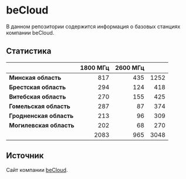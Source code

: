 # beCloud
В данном репозитории содержится информация о базовых станциях компании beCloud.

## Статистика
&nbsp; | 1800 МГц | 2600 МГц | &nbsp;
:--- | ---: | ---: | ---:
**Минская область** | 817 | 435 | 1252
**Брестская область** | 294 | 124 | 418
**Витебская область** | 270 | 155 | 425
**Гомельская область** | 287 | 87 | 374
**Гродненская область** | 213 | 96 | 309
**Могилевская область** | 202 | 68 | 270
&nbsp; | 2083 | 965 | 3048

## Источник
Сайт компании [beCloud](https://becloud.by/customers/ob-lte-advanced).